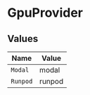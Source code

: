 # GpuProvider


## Values

| Name     | Value    |
| -------- | -------- |
| `Modal`  | modal    |
| `Runpod` | runpod   |